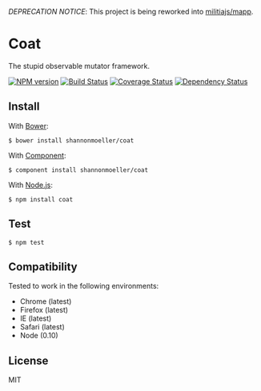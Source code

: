 *DEPRECATION NOTICE*: This project is being reworked into [militiajs/mapp](https://github.com/militiajs/mapp).

# Coat

The stupid observable mutator framework.

[![NPM version](https://badge.fury.io/js/coat.png)](http://badge.fury.io/js/coat)
[![Build Status](https://travis-ci.org/shannonmoeller/coat.png?branch=master)](https://travis-ci.org/shannonmoeller/coat)
[![Coverage Status](https://coveralls.io/repos/shannonmoeler/coat/badge.png?branch=master)](https://coveralls.io/r/shannonmoeller/coat?branch=master)
[![Dependency Status](https://david-dm.org/shannonmoeller/coat.png?theme=shields.io)](https://david-dm.org/shannonmoeller/coat)

## Install

With [Bower](http://bower.io):

    $ bower install shannonmoeller/coat

With [Component](http://component.io):

    $ component install shannonmoeller/coat

With [Node.js](http://nodejs.org):

    $ npm install coat

## Test

    $ npm test

## Compatibility

Tested to work in the following environments:

- Chrome (latest)
- Firefox (latest)
- IE (latest)
- Safari (latest)
- Node (0.10)

## License

MIT
